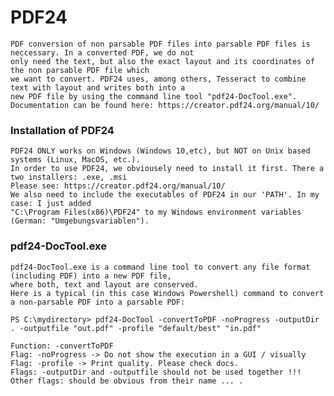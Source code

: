 # PDF24
    PDF conversion of non parsable PDF files into parsable PDF files is neccessary. In a converted PDF, we do not 
    only need the text, but also the exact layout and its coordinates of the non parsable PDF file which 
    we want to convert. PDF24 uses, among others, Tesseract to combine text with layout and writes both into a 
    new PDF file by using the command line tool "pdf24-DocTool.exe". 
    Documentation can be found here: https://creator.pdf24.org/manual/10/

### Installation of PDF24
    PDF24 ONLY works on Windows (Windows 10,etc), but NOT on Unix based systems (Linux, MacOS, etc.).
    In order to use PDF24, we obviousely need to install it first. There a two installers: .exe, .msi
    Please see: https://creator.pdf24.org/manual/10/
    We also need to include the executables of PDF24 in our 'PATH'. In my case: I just added
    "C:\Program Files(x86)\PDF24" to my Windows environment variables (German: "Umgebungsvariablen").

### pdf24-DocTool.exe
    pdf24-DocTool.exe is a command line tool to convert any file format (including PDF) into a new PDF file, 
    where both, text and layout are conserved.
    Here is a typical (in this case Windows Powershell) command to convert a non-parsable PDF into a parsable PDF:
``` 
PS C:\mydirectory> pdf24-DocTool -convertToPDF -noProgress -outputDir . -outputfile "out.pdf" -profile "default/best" "in.pdf"
```
    Function: -convertToPDF
    Flag: -noProgress -> Do not show the execution in a GUI / visually
    Flag: -profile -> Print quality. Please check docs.
    Flags: -outputDir and -outputfile should not be used together !!!
    Other flags: should be obvious from their name ... .